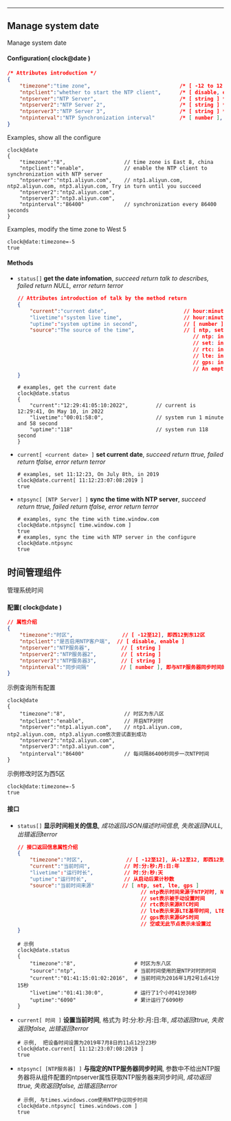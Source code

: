 
***
## Manage system date
Manage system date


#### Configuration( clock@date )

```json
/* Attributes introduction */
{
    "timezone":"time zone",                             /* [ -12 to 12 ], West 12 to East 12 */
    "ntpclient":"whether to start the NTP client",      /* [ disable, enable ] */
    "ntpserver":"NTP Server",                           /* [ string ] */
    "ntpserver2":"NTP Server 2",                        /* [ string ] */
    "ntpserver3":"NTP Server 3",                        /* [ string ] */
    "ntpinterval":"NTP Synchronization interval"        /* [ number ], interval (in seconds) for time synchronization with the NTP server */
}
```
Examples, show all the configure
```shell
clock@date
{
    "timezone":"8",                   // time zone is East 8, china
    "ntpclient":"enable",             // enable the NTP client to synchronization with NTP server
    "ntpserver":"ntp1.aliyun.com",    // ntp1.aliyun.com, ntp2.aliyun.com, ntp3.aliyun.com, Try in turn until you succeed
    "ntpserver2":"ntp2.aliyun.com",
    "ntpserver3":"ntp3.aliyun.com",
    "ntpinterval":"86400"             // synchronization every 86400 seconds
}
```  
Examples, modify the time zone to West 5
```shell
clock@date:timezone=-5
true
```  

#### **Methods**

+ `status[]` **get the date infomation**, *succeed return talk to describes, failed return NULL, error return terror*
    ```json
    // Attributes introduction of talk by the method return
    {
        "current":"current date",                         // hour:minuti:second:month:day:year
        "livetime":"system live time",                    // hour:minute:second:day
        "uptime":"system uptime in second",               // [ number ]
        "source":"The source of the time",                // [ ntp, set, lte, gps ]
                                                             // ntp: indicates that it originated from NTP, which has the highest NTP priority, and NTP synchronization success covers all other times
                                                             // set: indicates time set by manually
                                                             // rtc: indicates source RTC time  
                                                             // lte: indicates source LTE time 
                                                             // gps: indicates source GPS time 
                                                             // An empty or none of this node indicates that it has not been set
    }    
    ```
    ```shell
    # examples, get the current date
    clock@date.status
    {
        "current":"12:29:41:05:10:2022",         // current is 12:29:41, On May 10, in 2022
        "livetime":"00:01:58:0",                 // system run 1 minute and 58 second
        "uptime":"118"                           // system run 118 second
    }  
    ```

+ `current[ <current date> ]` **set current date**, *succeed return ttrue, failed return tfalse, error return terror*
    ```shell
    # examples, set 11:12:23, On July 8th, in 2019
    clock@date.current[ 11:12:23:07:08:2019 ]
    true
    ```

+ `ntpsync[ [NTP Server] ]` **sync the time with NTP server**, *succeed return ttrue, failed return tfalse, error return terror*
    ```shell
    # examples, sync the time with time.window.com
    clock@date.ntpsync[ time.window.com ]
    true
    # examples, sync the time with NTP server in the configure
    clock@date.ntpsync
    true
    ```




## 时间管理组件
管理系统时间

#### **配置( clock@date )** 
```json
// 属性介绍
{
    "timezone":"时区",                // [ -12至12], 即西12到东12区
    "ntpclient":"是否启用NTP客户端",  // [ disable, enable ]
    "ntpserver":"NTP服务器",          // [ string ]
    "ntpserver2":"NTP服务器2",        // [ string ]
    "ntpserver3":"NTP服务器3",        // [ string ]
    "ntpinterval":"同步间隔"          // [ number ], 即与NTP服务器同步时间的间隔(秒为单位)
}
```
示例查询所有配置
```shell
clock@date
{
    "timezone":"8",                   // 时区为东八区
    "ntpclient":"enable",             // 开启NTP对时
    "ntpserver":"ntp1.aliyun.com",    // ntp1.aliyun.com, ntp2.aliyun.com, ntp3.aliyun.com依次尝试直到成功
    "ntpserver2":"ntp2.aliyun.com",
    "ntpserver3":"ntp3.aliyun.com",
    "ntpinterval":"86400"             // 每间隔86400秒同步一次NTP时间
}
```  
示例修改时区为西5区
```shell
clock@date:timezone=-5
true
```  

#### **接口** 

+ `status[]` **显示时间相关的信息**, *成功返回JSON描述时间信息, 失败返回NULL, 出错返回terror*
    ```json
    // 接口返回信息属性介绍
    {
        "timezone":"时区",              // [ -12至12], 从-12至12, 即西12到东12区
        "current":"当前时间",           // 时:分:秒:月:日:年
        "livetime":"运行时长",          // 时:分:秒:天
        "uptime":"运行时长",            // 从启动后累计秒数
        "source":"当前时间来源"         // [ ntp, set, lte, gps ]
                                            // ntp表示时间来源于NTP对时, NTP对时优先级最高, NTP对时成功即覆盖所有其它时间
                                            // set表示被手动设置时间
                                            // rtc表示来源RTC时间 
                                            // lte表示来源LTE基带时间, LTE基带时间最低, 只在时间未设置过才会使用LTE基带时间
                                            // gps表示来源GPS时间 
                                            // 空或无此节点表示未设置过
    }
    ```
    ```shell
    # 示例
    clock@date.status
    {
        "timezone":"8",                   # 时区为东八区
        "source":"ntp",                   # 当前时间使用的是NTP对时的时间
        "current":"01:41:15:01:02:2016",  # 当前时间为2016年1月2号1点41分15秒
        "livetime":"01:41:30:0",          # 运行了1个小时41分30秒
        "uptime":"6090"                   # 累计运行了6090秒
    }
    ```

+ `current[ 时间 ]` **设置当前时间**, 格式为 时:分:秒:月:日:年, *成功返回ttrue, 失败返回tfalse, 出错返回terror*
    ```shell
    # 示例,  把设备时间设置为2019年7月8日的11点12分23秒
    clock@date.current[ 11:12:23:07:08:2019 ]
    true
    ```

+ `ntpsync[ [NTP服务器] ]` **与指定的NTP服务器同步时间**, 参数中不给出NTP服务器将从组件配置的ntpserver属性获取NTP服务器来同步时间, *成功返回ttrue, 失败返回tfalse, 出错返回terror*
    ```shell
    # 示例, 与times.windows.com使用NTP协议同步时间
    clock@date.ntpsync[ times.windows.com ]
    true
    ```

